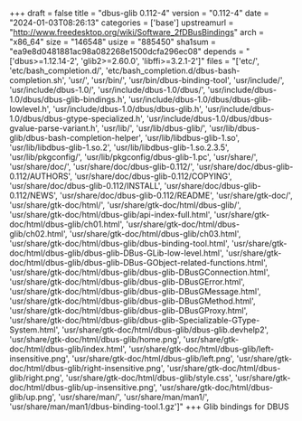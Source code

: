 +++
draft = false
title = "dbus-glib 0.112-4"
version = "0.112-4"
date = "2024-01-03T08:26:13"
categories = ['base']
upstreamurl = "http://www.freedesktop.org/wiki/Software_2fDBusBindings"
arch = "x86_64"
size = "146548"
usize = "885450"
sha1sum = "ea9e8d0481881ac98a082268e1500dcfa296ec08"
depends = "['dbus>=1.12.14-2', 'glib2>=2.60.0', 'libffi>=3.2.1-2']"
files = "['etc/', 'etc/bash_completion.d/', 'etc/bash_completion.d/dbus-bash-completion.sh', 'usr/', 'usr/bin/', 'usr/bin/dbus-binding-tool', 'usr/include/', 'usr/include/dbus-1.0/', 'usr/include/dbus-1.0/dbus/', 'usr/include/dbus-1.0/dbus/dbus-glib-bindings.h', 'usr/include/dbus-1.0/dbus/dbus-glib-lowlevel.h', 'usr/include/dbus-1.0/dbus/dbus-glib.h', 'usr/include/dbus-1.0/dbus/dbus-gtype-specialized.h', 'usr/include/dbus-1.0/dbus/dbus-gvalue-parse-variant.h', 'usr/lib/', 'usr/lib/dbus-glib/', 'usr/lib/dbus-glib/dbus-bash-completion-helper', 'usr/lib/libdbus-glib-1.so', 'usr/lib/libdbus-glib-1.so.2', 'usr/lib/libdbus-glib-1.so.2.3.5', 'usr/lib/pkgconfig/', 'usr/lib/pkgconfig/dbus-glib-1.pc', 'usr/share/', 'usr/share/doc/', 'usr/share/doc/dbus-glib-0.112/', 'usr/share/doc/dbus-glib-0.112/AUTHORS', 'usr/share/doc/dbus-glib-0.112/COPYING', 'usr/share/doc/dbus-glib-0.112/INSTALL', 'usr/share/doc/dbus-glib-0.112/NEWS', 'usr/share/doc/dbus-glib-0.112/README', 'usr/share/gtk-doc/', 'usr/share/gtk-doc/html/', 'usr/share/gtk-doc/html/dbus-glib/', 'usr/share/gtk-doc/html/dbus-glib/api-index-full.html', 'usr/share/gtk-doc/html/dbus-glib/ch01.html', 'usr/share/gtk-doc/html/dbus-glib/ch02.html', 'usr/share/gtk-doc/html/dbus-glib/ch03.html', 'usr/share/gtk-doc/html/dbus-glib/dbus-binding-tool.html', 'usr/share/gtk-doc/html/dbus-glib/dbus-glib-DBus-GLib-low-level.html', 'usr/share/gtk-doc/html/dbus-glib/dbus-glib-DBus-GObject-related-functions.html', 'usr/share/gtk-doc/html/dbus-glib/dbus-glib-DBusGConnection.html', 'usr/share/gtk-doc/html/dbus-glib/dbus-glib-DBusGError.html', 'usr/share/gtk-doc/html/dbus-glib/dbus-glib-DBusGMessage.html', 'usr/share/gtk-doc/html/dbus-glib/dbus-glib-DBusGMethod.html', 'usr/share/gtk-doc/html/dbus-glib/dbus-glib-DBusGProxy.html', 'usr/share/gtk-doc/html/dbus-glib/dbus-glib-Specializable-GType-System.html', 'usr/share/gtk-doc/html/dbus-glib/dbus-glib.devhelp2', 'usr/share/gtk-doc/html/dbus-glib/home.png', 'usr/share/gtk-doc/html/dbus-glib/index.html', 'usr/share/gtk-doc/html/dbus-glib/left-insensitive.png', 'usr/share/gtk-doc/html/dbus-glib/left.png', 'usr/share/gtk-doc/html/dbus-glib/right-insensitive.png', 'usr/share/gtk-doc/html/dbus-glib/right.png', 'usr/share/gtk-doc/html/dbus-glib/style.css', 'usr/share/gtk-doc/html/dbus-glib/up-insensitive.png', 'usr/share/gtk-doc/html/dbus-glib/up.png', 'usr/share/man/', 'usr/share/man/man1/', 'usr/share/man/man1/dbus-binding-tool.1.gz']"
+++
Glib bindings for DBUS